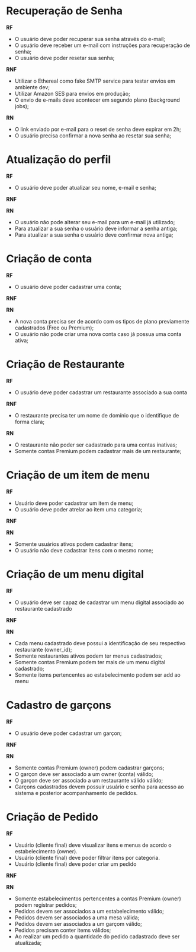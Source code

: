 # Recuperação de Senha

**RF**
- O usuário deve poder recuperar sua senha através do e-mail;
- O usuário deve receber um e-mail com instruções para recuperação de senha;
- O usuário deve poder resetar sua senha;

**RNF**
- Utilizar o Ethereal como fake SMTP service para testar envios em ambiente dev;
- Utilizar Amazon SES para envios em produção;
- O envio de e-mails deve acontecer em segundo plano (background jobs);

**RN**
- O link enviado por e-mail para o reset de senha deve expirar em 2h;
- O usuário precisa confirmar a nova senha ao resetar sua senha;

# Atualização do perfil

**RF**

- O usuário deve poder atualizar seu nome, e-mail e senha;

**RNF**

**RN**
- O usuário não pode alterar seu e-mail para um e-mail já utilizado;
- Para atualizar a sua senha o usuário deve informar a senha antiga;
- Para atualizar a sua senha o usuário deve confirmar nova antiga;

# Criação de conta

**RF**

- O usuário deve poder cadastrar uma conta;

**RNF**

**RN**
- A nova conta precisa ser de acordo com os tipos de plano previamente cadastrados (Free ou Premium);
- O usuário não pode criar uma nova conta caso já possua uma conta ativa;

# Criação de Restaurante

**RF**
- O usuário deve poder cadastrar um restaurante associado a sua conta

**RNF**
- O restaurante precisa ter um nome de domínio que o identifique de forma clara;

**RN**
- O restaurante não poder ser cadastrado para uma contas inativas;
- Somente contas Premium podem cadastrar mais de um restaurante;

# Criação de um item de menu

**RF**
- Usuário deve poder cadastrar um item de menu;
- O usuário deve poder atrelar ao item uma categoria;

**RNF**

**RN**
- Somente usuários ativos podem cadastrar itens;
- O usuário não deve cadastrar itens com o mesmo nome;

# Criação de um menu digital

**RF**
- O usuário deve ser capaz de cadastrar um menu digital associado ao restaurante cadastrado

**RNF**

**RN**
- Cada menu cadastrado deve possui a identificação de seu respectivo restaurante (owner_id);
- Somente restaurantes ativos podem ter menus cadastrados;
- Somente contas Premium podem ter mais de um menu digital cadastrado;
- Somente items pertencentes ao estabelecimento podem ser add ao menu


# Cadastro de garçons

**RF**
- O usuário deve poder cadastrar um garçon;

**RNF**

**RN**
- Somente contas Premium (owner) podem cadastrar garçons;
- O garçon deve ser associado a um owner (conta) válido;
- O garçon deve ser associado a um restaurante válido válido;
- Garçons cadastrados devem possuir usuário e senha para acesso ao sistema e
posterior acompanhamento de pedidos.


# Criação de Pedido

**RF**
- Usuário (cliente final) deve visualizar itens e menus de acordo o estabelecimento (owner).
- Usuário (cliente final) deve poder filtrar itens por categoria.
- Usuário (cliente final) deve poder criar um pedido


**RNF**

**RN**
- Somente estabelecimentos pertencentes a contas Premium (owner) podem registrar pedidos;
- Pedidos devem ser associados a um estabelecimento válido;
- Pedidos devem ser associados a uma mesa válida;
- Pedidos devem ser associados a um garçom válido;
- Pedidos precisam conter items válidos;
- Ao realizar um pedido a quantidade do pedido cadastrado deve ser atualizada;
